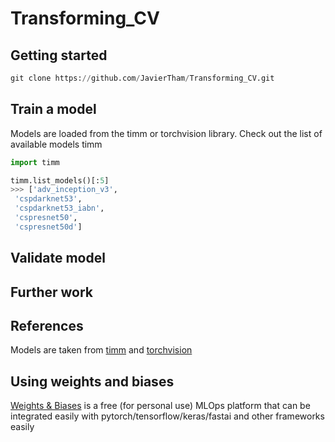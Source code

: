 # Transforming_CV

## Getting started 

```python
git clone https://github.com/JavierTham/Transforming_CV.git
```

## Train a model
Models are loaded from the timm or torchvision library. Check out the list of available models
timm
```python
import timm 

timm.list_models()[:5]
>>> ['adv_inception_v3',
 'cspdarknet53',
 'cspdarknet53_iabn',
 'cspresnet50',
 'cspresnet50d']
```

## Validate model

## Further work


## References
Models are taken from [timm](https://github.com/rwightman/pytorch-image-models) and [torchvision](https://github.com/pytorch/vision)

## Using weights and biases
[Weights & Biases](https://wandb.ai/site) is a free (for personal use) MLOps platform that can be integrated easily with pytorch/tensorflow/keras/fastai and other frameworks easily
